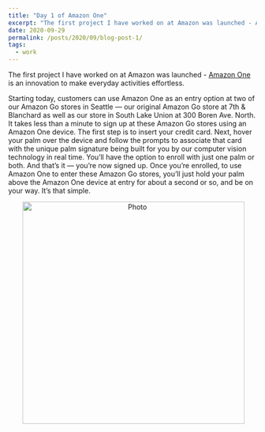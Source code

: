 ```yaml
---
title: "Day 1 of Amazon One"
excerpt: "The first project I have worked on at Amazon was launched - Amazon One is an innovation to make everyday activities effortless."
date: 2020-09-29
permalink: /posts/2020/09/blog-post-1/
tags:
  - work
---
```


The first project I have worked on at Amazon was launched - [Amazon One](https://one.amazon.com/) is an innovation to make everyday activities effortless. 

Starting today, customers can use Amazon One as an entry option at two of our Amazon Go stores in Seattle — our original Amazon Go store at 7th & Blanchard as well as our store in South Lake Union at 300 Boren Ave. North. It takes less than a minute to sign up at these Amazon Go stores using an Amazon One device. The first step is to insert your credit card. Next, hover your palm over the device and follow the prompts to associate that card with the unique palm signature being built for you by our computer vision technology in real time. You’ll have the option to enroll with just one palm or both. And that’s it — you’re now signed up. Once you’re enrolled, to use Amazon One to enter these Amazon Go stores, you’ll just hold your palm above the Amazon One device at entry for about a second or so, and be on your way. It’s that simple. 

<p align="center">
  <img src="https://zhengthomastang.github.io/images/Amazon_One.jpeg?raw=true" alt="Photo" style="width: 450px;"/> 
</p>
